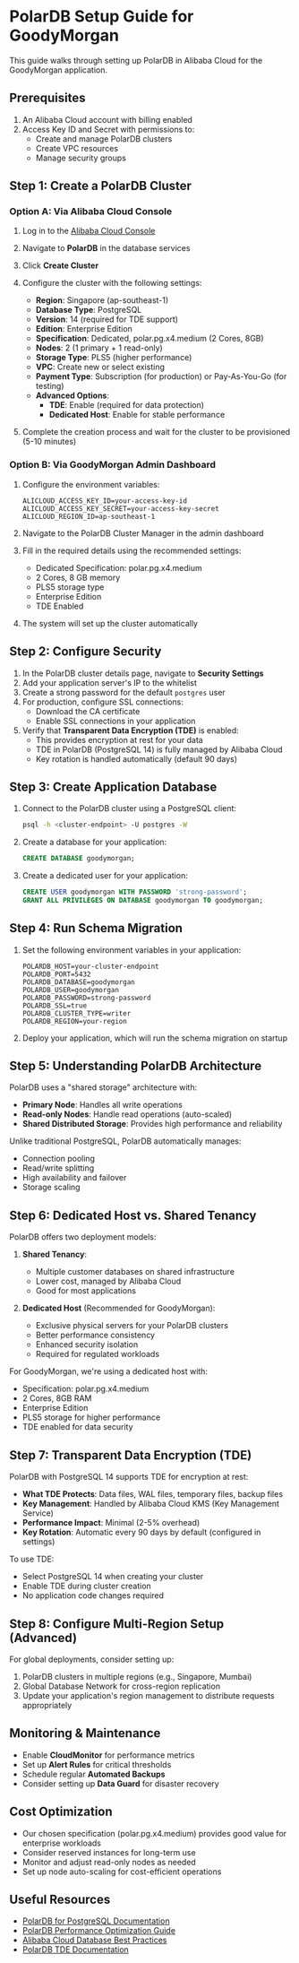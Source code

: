 
# PolarDB Setup Guide for GoodyMorgan

This guide walks through setting up PolarDB in Alibaba Cloud for the GoodyMorgan application.

## Prerequisites

1. An Alibaba Cloud account with billing enabled
2. Access Key ID and Secret with permissions to:
   - Create and manage PolarDB clusters
   - Create VPC resources
   - Manage security groups

## Step 1: Create a PolarDB Cluster

### Option A: Via Alibaba Cloud Console

1. Log in to the [Alibaba Cloud Console](https://account.alibabacloud.com/login/login.htm)
2. Navigate to **PolarDB** in the database services
3. Click **Create Cluster**
4. Configure the cluster with the following settings:
   - **Region**: Singapore (ap-southeast-1)
   - **Database Type**: PostgreSQL
   - **Version**: 14 (required for TDE support)
   - **Edition**: Enterprise Edition
   - **Specification**: Dedicated, polar.pg.x4.medium (2 Cores, 8GB) 
   - **Nodes**: 2 (1 primary + 1 read-only)
   - **Storage Type**: PLS5 (higher performance)
   - **VPC**: Create new or select existing
   - **Payment Type**: Subscription (for production) or Pay-As-You-Go (for testing)
   - **Advanced Options**:
     - **TDE**: Enable (required for data protection)
     - **Dedicated Host**: Enable for stable performance

5. Complete the creation process and wait for the cluster to be provisioned (5-10 minutes)

### Option B: Via GoodyMorgan Admin Dashboard

1. Configure the environment variables:
   ```
   ALICLOUD_ACCESS_KEY_ID=your-access-key-id
   ALICLOUD_ACCESS_KEY_SECRET=your-access-key-secret
   ALICLOUD_REGION_ID=ap-southeast-1
   ```

2. Navigate to the PolarDB Cluster Manager in the admin dashboard
3. Fill in the required details using the recommended settings:
   - Dedicated Specification: polar.pg.x4.medium
   - 2 Cores, 8 GB memory
   - PLS5 storage type
   - Enterprise Edition
   - TDE Enabled

4. The system will set up the cluster automatically

## Step 2: Configure Security

1. In the PolarDB cluster details page, navigate to **Security Settings**
2. Add your application server's IP to the whitelist
3. Create a strong password for the default `postgres` user
4. For production, configure SSL connections:
   - Download the CA certificate
   - Enable SSL connections in your application
5. Verify that **Transparent Data Encryption (TDE)** is enabled:
   - This provides encryption at rest for your data
   - TDE in PolarDB (PostgreSQL 14) is fully managed by Alibaba Cloud
   - Key rotation is handled automatically (default 90 days)

## Step 3: Create Application Database

1. Connect to the PolarDB cluster using a PostgreSQL client:
   ```bash
   psql -h <cluster-endpoint> -U postgres -W
   ```

2. Create a database for your application:
   ```sql
   CREATE DATABASE goodymorgan;
   ```

3. Create a dedicated user for your application:
   ```sql
   CREATE USER goodymorgan WITH PASSWORD 'strong-password';
   GRANT ALL PRIVILEGES ON DATABASE goodymorgan TO goodymorgan;
   ```

## Step 4: Run Schema Migration

1. Set the following environment variables in your application:
   ```
   POLARDB_HOST=your-cluster-endpoint
   POLARDB_PORT=5432
   POLARDB_DATABASE=goodymorgan
   POLARDB_USER=goodymorgan
   POLARDB_PASSWORD=strong-password
   POLARDB_SSL=true
   POLARDB_CLUSTER_TYPE=writer
   POLARDB_REGION=your-region
   ```

2. Deploy your application, which will run the schema migration on startup

## Step 5: Understanding PolarDB Architecture

PolarDB uses a "shared storage" architecture with:

- **Primary Node**: Handles all write operations
- **Read-only Nodes**: Handle read operations (auto-scaled)
- **Shared Distributed Storage**: Provides high performance and reliability

Unlike traditional PostgreSQL, PolarDB automatically manages:
- Connection pooling
- Read/write splitting
- High availability and failover
- Storage scaling

## Step 6: Dedicated Host vs. Shared Tenancy

PolarDB offers two deployment models:

1. **Shared Tenancy**:
   - Multiple customer databases on shared infrastructure
   - Lower cost, managed by Alibaba Cloud
   - Good for most applications

2. **Dedicated Host** (Recommended for GoodyMorgan):
   - Exclusive physical servers for your PolarDB clusters
   - Better performance consistency
   - Enhanced security isolation
   - Required for regulated workloads

For GoodyMorgan, we're using a dedicated host with:
- Specification: polar.pg.x4.medium
- 2 Cores, 8GB RAM
- Enterprise Edition
- PLS5 storage for higher performance
- TDE enabled for data security

## Step 7: Transparent Data Encryption (TDE)

PolarDB with PostgreSQL 14 supports TDE for encryption at rest:

- **What TDE Protects**: Data files, WAL files, temporary files, backup files
- **Key Management**: Handled by Alibaba Cloud KMS (Key Management Service)
- **Performance Impact**: Minimal (2-5% overhead)
- **Key Rotation**: Automatic every 90 days by default (configured in settings)

To use TDE:
- Select PostgreSQL 14 when creating your cluster
- Enable TDE during cluster creation
- No application code changes required

## Step 8: Configure Multi-Region Setup (Advanced)

For global deployments, consider setting up:

1. PolarDB clusters in multiple regions (e.g., Singapore, Mumbai)
2. Global Database Network for cross-region replication
3. Update your application's region management to distribute requests appropriately

## Monitoring & Maintenance

- Enable **CloudMonitor** for performance metrics
- Set up **Alert Rules** for critical thresholds
- Schedule regular **Automated Backups**
- Consider setting up **Data Guard** for disaster recovery

## Cost Optimization

- Our chosen specification (polar.pg.x4.medium) provides good value for enterprise workloads
- Consider reserved instances for long-term use
- Monitor and adjust read-only nodes as needed
- Set up node auto-scaling for cost-efficient operations

## Useful Resources

- [PolarDB for PostgreSQL Documentation](https://www.alibabacloud.com/help/product/58609.htm)
- [PolarDB Performance Optimization Guide](https://www.alibabacloud.com/help/doc-detail/118207.htm)
- [Alibaba Cloud Database Best Practices](https://www.alibabacloud.com/help/doc-detail/144156.htm)
- [PolarDB TDE Documentation](https://www.alibabacloud.com/help/doc-detail/135361.htm)

